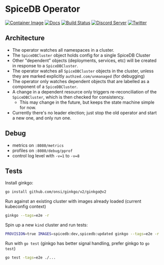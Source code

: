 # SpiceDB Operator

[![Container Image](https://img.shields.io/github/v/release/authzed/spicedb-operator?color=%232496ED&label=container&logo=docker "Container Image")](https://hub.docker.com/r/authzed/spicedb-operator/tags)
[![Docs](https://img.shields.io/badge/docs-authzed.com-%234B4B6C "Authzed Documentation")](https://docs.authzed.com)
[![Build Status](https://github.com/authzed/spicedb-operator/workflows/Build%20&%20Test/badge.svg "GitHub Actions")](https://github.com/authzed/spicedb-operator/actions)
[![Discord Server](https://img.shields.io/discord/844600078504951838?color=7289da&logo=discord "Discord Server")](https://discord.gg/jTysUaxXzM)
[![Twitter](https://img.shields.io/twitter/follow/authzed?color=%23179CF0&logo=twitter&style=flat-square "@authzed on Twitter")](https://twitter.com/authzed)

## Architecture

- The operator watches all namespaces in a cluster.
- The `SpiceDBCluster` object holds config for a single SpiceDB Cluster
- Other "dependent" objects (deployments, services, etc) will be created in response to a `SpiceDBCluster`.
- The operator watches all `SpiceDBCluster` objects in the cluster, unless they are marked explicitly `authzed.com/unmanaged` (for debugging)
- The operator only watches dependent objects that are labelled as a component of a `SpiceDBCluster`.
- A change in a dependent resource only triggers re-reconciliation of the `SpiceDBCluster`, which is then checked for consistency.
  - This may change in the future, but keeps the state machine simple for now.
- Currently there's no leader election; just stop the old operator and start a new one, and only run one.

## Debug

- metrics on `:8080/metrics`
- profiles on `:8080/debug/pprof`
- control log level with `-v=1` to `-v=8`

## Tests

Install ginkgo:

```sh
go install github.com/onsi/ginkgo/v2/ginkgo@v2
```

Run against an existing cluster with images already loaded (current kubeconfig context)

```sh
ginkgo --tags=e2e -r
```

Spin up a new `kind` cluster and run tests:

```sh
PROVISION=true IMAGES=spicedb:dev,spicedb:updated ginkgo --tags=e2e -r
```

Run with `go test` (ginkgo has better signal handling, prefer ginkgo to `go test`)

```sh
go test -tags=e2e ./...
```
